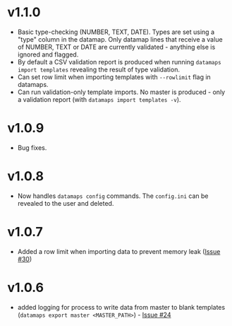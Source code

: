 # v1.1.0

* Basic type-checking (NUMBER, TEXT, DATE). Types are set using a "type" column
    in the datamap. Only datamap lines that receive a value of NUMBER, TEXT or
    DATE are currently validated - anything else is ignored and flagged.
* By default a CSV validation report is produced when running `datamaps import
  templates` revealing the result of type validation.
* Can set row limit when importing templates with `--rowlimit` flag in
    datamaps.
* Can run validation-only template imports. No master is produced - only
    a validation report (with `datamaps import templates -v`).

# v1.0.9

* Bug fixes.

# v1.0.8

* Now handles `datamaps config` commands. The `config.ini` can be revealed to
  the user and deleted.

# v1.0.7

* Added a row limit when importing data to prevent memory leak ([Issue #30](https://github.com/yulqen/bcompiler-engine/issues/30))

# v1.0.6

* added logging for process to write data from master to blank templates
  (`datamaps export master <MASTER_PATH>`) - [Issue
  #24](https://github.com/hammerheadlemon/bcompiler-engine/issues/24)
